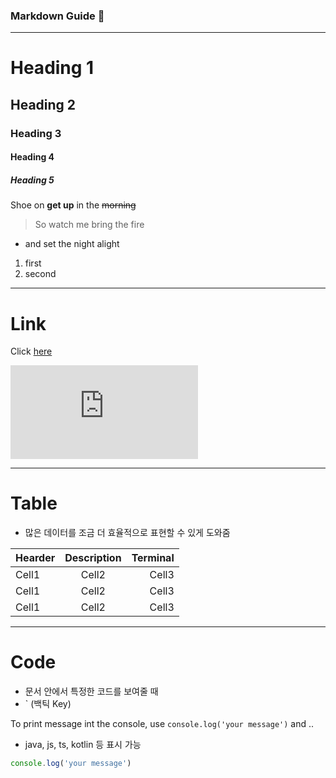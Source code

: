 ### Markdown Guide 👋

<!--
**Dynamite00/Dynamite00** is a ✨ _special_ ✨ repository because its `README.md` (this file) appears on your GitHub profile.

Here are some ideas to get you started:

- 🔭 I’m currently working on ...
- 🌱 I’m currently learning ...
- 👯 I’m looking to collaborate on ...
- 🤔 I’m looking for help with ...
- 💬 Ask me about ...
- 📫 How to reach me: ...
- 😄 Pronouns: ...
- ⚡ Fun fact: ...
-->


<!-- Heading --> 
___
# Heading 1
## Heading 2
### Heading 3
#### Heading 4
##### Heading 5

Shoe on **get up** in the ~~morning~~



> So watch me bring the fire 

* and set the night alight

1. first
2. second


<!-- Link -->
___
# Link
Click [here](https://github.com/Dynamite00/Dynamite00)

![image description](https://www.melon.com/album/popup/albumImgPop.htm)


<!-- Table -->
___
# Table
- 많은 데이터를 조금 더 효율적으로 표현할 수 있게 도와줌

|Hearder|Description|Terminal|
|:--|:--:|--:|
|Cell1|Cell2|Cell3|
|Cell1|Cell2|Cell3|
|Cell1|Cell2|Cell3|


<!-- Code -->
___
# Code
- 문서 안에서 특정한 코드를 보여줄 때
- ` (백틱 Key)

To print message int the console, use `console.log('your message')` and ..

- java, js, ts, kotlin 등 표시 가능
```ts
console.log('your message')
```




